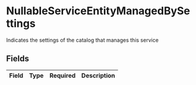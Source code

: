 # NullableServiceEntityManagedBySettings

Indicates the settings of the catalog that manages this service


## Fields

| Field       | Type        | Required    | Description |
| ----------- | ----------- | ----------- | ----------- |